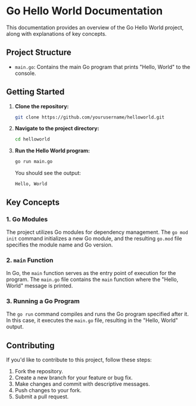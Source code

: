 # Go Hello World Documentation

This documentation provides an overview of the Go Hello World project, along with explanations of key concepts.

## Project Structure

- `main.go`: Contains the main Go program that prints "Hello, World" to the console.

## Getting Started

1. **Clone the repository:**
    ```bash
    git clone https://github.com/yourusername/helloworld.git
    ```

2. **Navigate to the project directory:**
    ```bash
    cd helloworld
    ```

3. **Run the Hello World program:**
    ```bash
    go run main.go
    ```

    You should see the output:
    ```
    Hello, World
    ```

## Key Concepts

### 1. Go Modules

The project utilizes Go modules for dependency management. The `go mod init` command initializes a new Go module, and the resulting `go.mod` file specifies the module name and Go version.

### 2. `main` Function

In Go, the `main` function serves as the entry point of execution for the program. The `main.go` file contains the `main` function where the "Hello, World" message is printed.

### 3. Running a Go Program

The `go run` command compiles and runs the Go program specified after it. In this case, it executes the `main.go` file, resulting in the "Hello, World" output.

## Contributing

If you'd like to contribute to this project, follow these steps:

1. Fork the repository.
2. Create a new branch for your feature or bug fix.
3. Make changes and commit with descriptive messages.
4. Push changes to your fork.
5. Submit a pull request.
